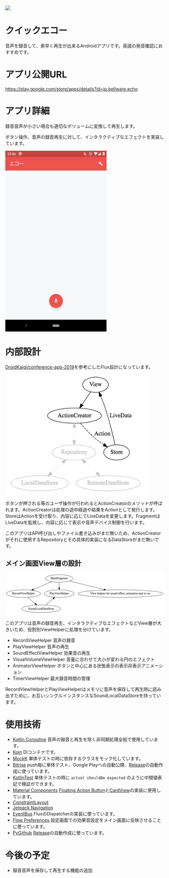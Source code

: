 <img src="https://app.bitrise.io/app/805a7c4c7fef0ab7/status.svg?token=UKtO3dk7OQ6LgQlxoKp4pA&branch=master">

クイックエコー
====
音声を録音して、素早く再生が出来るAndroidアプリです。英語の発音確認におすすめです。

# アプリ公開URL

https://play.google.com/store/apps/details?id=jp.bellware.echo

# アプリ詳細

録音音声が小さい場合も適切なボリュームに変換して再生します。

ボタン操作、音声の録音再生に対して、インタラクティブなエフェクトを実装しています。

<img src="https://github.com/tfandkusu/quickecho/blob/master/images/interactive.gif?raw=true" width="320px">

# 内部設計

[DroidKaigi/conference-app-2019](https://github.com/DroidKaigi/conference-app-2019)を参考にしたFlux設計になっています。

<img src="https://github.com/tfandkusu/quickecho/blob/master/images/flux.png?raw=true">

ボタンが押される等のユーザ操作が行われるとActionCreatorのメソッドが呼ばれます。ActionCreatorは処理の途中経過や結果をActionとして発行します。StoreはActionを受け取り、内容に応じてLiveDataを変更します。FragmentはLiveDataを監視し、内容に応じて表示や音声デバイス制御を行います。

このアプリはAPI呼び出しやファイル書き込みがまだ無いため、ActionCreatorがそれに使用するRepositoryとその具体的実装になるDataStoreがまだ無いです。

## メイン画面View層の設計

<img src="https://github.com/tfandkusu/quickecho/blob/master/images/MainFragment.png?raw=true">

このアプリは音声の録音再生、インタラクティブなエフェクトなどView層が大きいため、役割別ViewHelperに処理を分けています。

- RecordViewHelper 音声の録音
- PlayViewHelper 音声の再生
- SoundEffectViewHelper 効果音の再生
- VisualVolumeViewHelper 音量に合わせて大小が変わる円のエフェクト
- AnimatorViewHelper ボタンと中心にある状態表示の表示非表示アニメーション
- TimerViewHelper 最大録音時間の管理

RecordViewHelperとPlayViewHelperはメモリに音声を保存して再生時に読み出すために、お互いシングルインスタンスなSoundLocalDataStoreを持っています。

# 使用技術

- [Kotlin Coroutine](https://github.com/Kotlin/kotlinx.coroutines) 音声の録音と再生を除く非同期処理全般で使用しています。
- [Koin](https://insert-koin.io/) DIコンテナです。
- [MockK](https://mockk.io/) 単体テストの時に依存するクラスをモック化しています。
- [Bitrise](https://www.bitrise.io/) push毎に単体テスト、Google Playへの自動公開、[Release](https://github.com/tfandkusu/quickecho/releases)の自動作成に使っています。
- [KotlinTest](https://github.com/kotlintest/kotlintest) 単体テストの時に `actual shouldBe expected` のように中間値表記で検証ができます。
- [Material Components](https://material.io/components/) [Floating Action Button](https://material.io/develop/android/components/floating-action-button/)と[CardView](https://material.io/develop/android/components/material-card-view/)の実装に使用しています。
- [ConstraintLayout](https://developer.android.com/reference/androidx/constraintlayout/widget/ConstraintLayout.html)
- [Jetpack Navigation](https://developer.android.com/guide/navigation)
- [EventBus](https://github.com/greenrobot/EventBus) FluxのDispatcherの実装に使っています。
- [Flow Preferences](https://github.com/tfcporciuncula/flow-preferences/) 設定画面での効果音設定をメイン画面に反映させることに使っています。
- [PyGithub](https://github.com/PyGithub/PyGithub) [Release](https://github.com/tfandkusu/quickecho/releases)の自動作成に使っています。

# 今後の予定

- 録音音声を保存して再生する機能の追加


